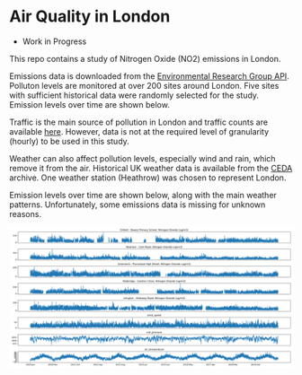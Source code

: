 # Air Quality in London
* Work in Progress

This repo contains a study of Nitrogen Oxide (NO2) emissions in London.

Emissions data is downloaded from the  <a href="https://www.londonair.org.uk/Londonair/API/" target="_blank">Environmental Research Group API</a>. Polluton levels are monitored at over 200 sites around London. Five sites with sufficient historical data were randomly selected for the study. Emission levels over time are shown below.

Traffic is the main source of pollution in London and traffic counts are available <a href="https://roadtraffic.dft.gov.uk/downloads" target="_blank">here</a>. However, data is not at the required level of granularity (hourly) to be used in this study.

Weather can also affect pollution levels, especially wind and rain, which remove it from the air. Historical UK weather data is available from the <a href="https://roadtraffic.dft.gov.uk/downloads" target="_blank">CEDA</a> archive. One weather station (Heathrow) was chosen to represent London.

Emission levels over time are shown below, along with the main weather patterns. Unfortunately, some emissions data is missing for unknown reasons.

![Emissions over time](/plots/data_raw.png)


